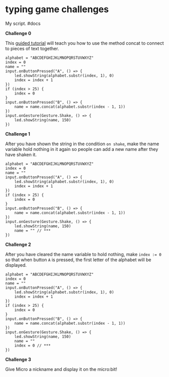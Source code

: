 # typing game challenges

My script. #docs

**Challenge 0**

This [guided tutorial](/microbit/lessons/typing-game/tutorial) will teach you how to use the method concat to connect to pieces of text together.

```
alphabet = "ABCDEFGHIJKLMNOPQRSTUVWXYZ"
index = 0
name = ""
input.onButtonPressed("A", () => {
    led.showString(alphabet.substr(index, 1), 0)
    index = index + 1
})
if (index > 25) {
    index = 0
}
input.onButtonPressed("B", () => {
    name = name.concat(alphabet.substr(index - 1, 1))
})
input.onGesture(Gesture.Shake, () => {
    led.showString(name, 150)
})
```

**Challenge 1**

After you have shown the string in the condition `on shake`, make the name variable hold nothing in it again so people can add a new name after they have shaken it.

```
alphabet = "ABCDEFGHIJKLMNOPQRSTUVWXYZ"
index = 0
name = ""
input.onButtonPressed("A", () => {
    led.showString(alphabet.substr(index, 1), 0)
    index = index + 1
})
if (index > 25) {
    index = 0
}
input.onButtonPressed("B", () => {
    name = name.concat(alphabet.substr(index - 1, 1))
})
input.onGesture(Gesture.Shake, () => {
    led.showString(name, 150)
    name = "" // ***
})
```

**Challenge 2**

After you have cleared the name variable to hold nothing, make `index := 0` so that when button `A` is pressed, the first letter of the alphabet will be displayed.

```
alphabet = "ABCDEFGHIJKLMNOPQRSTUVWXYZ"
index = 0
name = ""
input.onButtonPressed("A", () => {
    led.showString(alphabet.substr(index, 1), 0)
    index = index + 1
})
if (index > 25) {
    index = 0
}
input.onButtonPressed("B", () => {
    name = name.concat(alphabet.substr(index - 1, 1))
})
input.onGesture(Gesture.Shake, () => {
    led.showString(name, 150)
    name = ""
    index = 0 // ***
})
```

**Challenge 3**

Give Micro a nickname and display it on the micro:bit!

